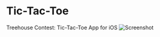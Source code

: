 Tic-Tac-Toe
===========

Treehouse Contest: Tic-Tac-Toe App for iOS
![Screenshot](https://raw.github.com/HolgerLiesegang/Tic-Tac-Toe/master/screenshot_01.png)